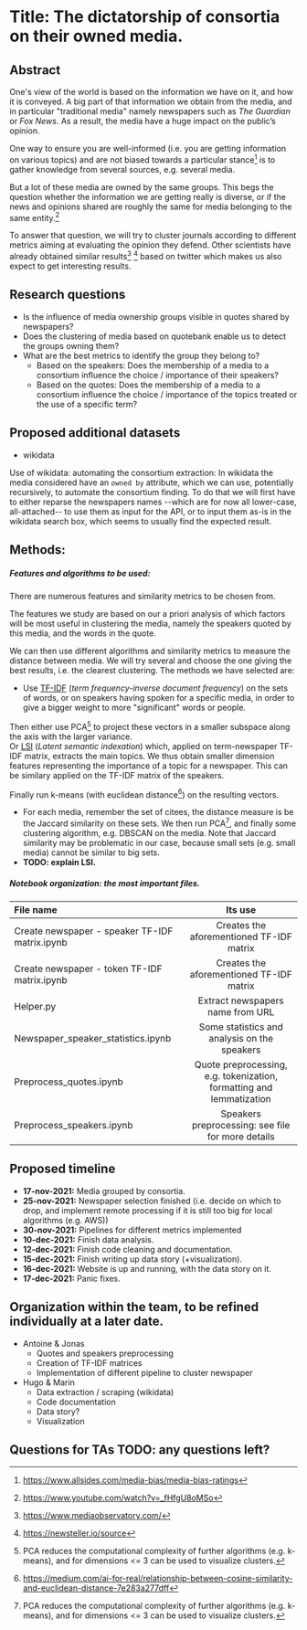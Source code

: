 # Title: The dictatorship of consortia on their owned media.

## Abstract
One's view of the world is based on the information we have on it, and how it is conveyed.
A big part of that information we obtain from the media, and in particular "traditional media"
namely newspapers such as *The Guardian* or *Fox News*.
As a result, the media have a huge impact on the public’s opinion.

One way to ensure you are well-informed (i.e. you are getting information on various topics) and are
not biased towards a particular stance[^1] is to gather knowledge from several sources,
e.g. several media.

[^1]: https://www.allsides.com/media-bias/media-bias-ratings

But a lot of these media are owned by the same groups. This begs the question whether
the information we are getting really is diverse, or if the news and opinions shared
are roughly the same for media belonging to the same entity.[^2]

[^2]: https://www.youtube.com/watch?v=_fHfgU8oMSo

To answer that question, we will try to cluster journals according to different metrics
aiming at evaluating the opinion they defend. Other scientists have already obtained
similar results[^3] [^4] based on twitter which makes us also expect to get interesting results.

[^3]: https://www.mediaobservatory.com/
[^4]: https://newsteller.io/source

## Research questions
- Is the influence of media ownership groups visible in quotes shared by newspapers?
- Does the clustering of media based on quotebank enable us to detect the groups owning them?
- What are the best metrics to identify the group they belong to?  
  * Based on the speakers: Does the membership of a media to a consortium influence the choice / importance of their speakers?  
  * Based on the quotes: Does the membership of a media to a consortium influence
   the choice / importance of the topics treated or the use of a specific term?



## Proposed additional datasets
  * wikidata

  Use of wikidata: automating the consortium extraction:
  In wikidata the media considered have an `owned by`
  attribute, which we can use, potentially recursively, to automate the consortium finding.
  To do that we will first have to either reparse the newspapers names  --which are for now
  all lower-case, all-attached-- to use them as input for the API, or to input them as-is
  in the wikidata search box, which seems to usually find the expected result.

## Methods:

##### Features and algorithms to be used:
There are numerous features and similarity metrics to be chosen from.  

The features we study are based on our a priori analysis of
which factors will be most useful in clustering the media, namely the speakers
quoted by this media, and the words in the quote.

We can then use different algorithms and similarity metrics to measure the distance
between media. We will try several and choose the one giving the best
results, i.e. the clearest clustering. The methods we have selected are:
* Use [TF-IDF](https://en.wikipedia.org/wiki/Tf%E2%80%93idf)
(*term frequency-inverse document frequency*) on the sets of words, or on speakers
having spoken for a specific media, in order to give a bigger
weight to more "significant" words or people. 

Then either use PCA[^5] to project these vectors in a smaller subspace along the axis with the larger variance.  
Or [LSI](https://en.wikipedia.org/wiki/Latent_semantic_analysis) (*Latent semantic indexation*)
which, applied on term-newspaper TF-IDF matrix, extracts the main topics. We thus obtain smaller dimension features representing the importance of a topic for a newspaper. This can be similary applied on the TF-IDF matrix of the speakers.

Finally run k-means (with euclidean distance[^6]) on the resulting vectors. 

* For each media, remember the set of citees, the distance measure is be
the Jaccard similarity on these sets. We then run PCA[^5], and finally some clustering
algorithm, e.g. DBSCAN on the media. Note that Jaccard similarity may be problematic in
our case, because small sets (e.g. small media) cannot be similar to big sets.
* **TODO: explain LSI.** 

[^5]: PCA reduces the computational complexity of further algorithms (e.g. k-means),
and for dimensions <= 3 can be used to visualize clusters.

[^6]: https://medium.com/ai-for-real/relationship-between-cosine-similarity-and-euclidean-distance-7e283a277dff

##### Notebook organization: the most important files.

  | File name                                    |Its use                                   |
  |:-------------------------------------------- |:----------------------------------------:|
  |Create newspaper - speaker TF-IDF matrix.ipynb| Creates the aforementioned TF-IDF matrix |
  |Create newspaper - token TF-IDF matrix.ipynb  | Creates the aforementioned TF-IDF matrix |
  |Helper.py                                     | Extract newspapers name from URL         |
  |Newspaper_speaker_statistics.ipynb            | Some statistics and analysis on the speakers |
  |Preprocess_quotes.ipynb                       | Quote preprocessing, e.g. tokenization, formatting and lemmatization |
  |Preprocess_speakers.ipynb                     | Speakers preprocessing: see file for more details |

## Proposed timeline
* **17-nov-2021:** Media grouped by consortia.
* **25-nov-2021:** Newspaper selection finished (i.e. decide on which to drop, and implement remote processing if it is still too big for local algorithms (e.g. AWS))
* **30-nov-2021:** Pipelines for different metrics implemented
* **10-dec-2021:** Finish data analysis.
* **12-dec-2021:** Finish code cleaning and documentation.
* **15-dec-2021:** Finish writing up data story (+visualization).
* **16-dec-2021:** Website is up and running, with the data story on it.
* **17-dec-2021:** Panic fixes.

## Organization within the team, to be refined individually at a later date.
* Antoine & Jonas
  * Quotes and speakers preprocessing
  * Creation of TF-IDF matrices
  * Implementation of different pipeline to cluster newspaper
* Hugo & Marin
  * Data extraction / scraping (wikidata)
  * Code documentation
  * Data story?
  * Visualization

## Questions for TAs **TODO: any questions left?**
